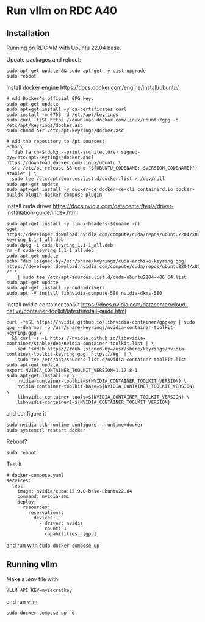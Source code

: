 # Run vllm on RDC A40

## Installation

Running on RDC VM with Ubuntu 22.04 base.

Update packages and reboot:

```
sudo apt-get update && sudo apt-get -y dist-upgrade
sudo reboot
```

Install docker engine https://docs.docker.com/engine/install/ubuntu/

```
# Add Docker's official GPG key:
sudo apt-get update
sudo apt-get install -y ca-certificates curl
sudo install -m 0755 -d /etc/apt/keyrings
sudo curl -fsSL https://download.docker.com/linux/ubuntu/gpg -o /etc/apt/keyrings/docker.asc
sudo chmod a+r /etc/apt/keyrings/docker.asc

# Add the repository to Apt sources:
echo \
  "deb [arch=$(dpkg --print-architecture) signed-by=/etc/apt/keyrings/docker.asc] https://download.docker.com/linux/ubuntu \
  $(. /etc/os-release && echo "${UBUNTU_CODENAME:-$VERSION_CODENAME}") stable" | \
  sudo tee /etc/apt/sources.list.d/docker.list > /dev/null
sudo apt-get update
sudo apt-get install -y docker-ce docker-ce-cli containerd.io docker-buildx-plugin docker-compose-plugin
```

Install cuda driver https://docs.nvidia.com/datacenter/tesla/driver-installation-guide/index.html

```
sudo apt-get install -y linux-headers-$(uname -r)
wget https://developer.download.nvidia.com/compute/cuda/repos/ubuntu2204/x86_64/cuda-keyring_1.1-1_all.deb
sudo dpkg -i cuda-keyring_1.1-1_all.deb
rm -f cuda-keyring_1.1-1_all.deb
sudo apt-get update
echo "deb [signed-by=/usr/share/keyrings/cuda-archive-keyring.gpg] https://developer.download.nvidia.com/compute/cuda/repos/ubuntu2204/x86_64/ /" \
    | sudo tee /etc/apt/sources.list.d/cuda-ubuntu2204-x86_64.list
sudo apt-get update
sudo apt-get install -y cuda-drivers
sudo apt -V install libnvidia-compute-580 nvidia-dkms-580
```

Install nvidia container toolkit https://docs.nvidia.com/datacenter/cloud-native/container-toolkit/latest/install-guide.html 

```
curl -fsSL https://nvidia.github.io/libnvidia-container/gpgkey | sudo gpg --dearmor -o /usr/share/keyrings/nvidia-container-toolkit-keyring.gpg \
  && curl -s -L https://nvidia.github.io/libnvidia-container/stable/deb/nvidia-container-toolkit.list | \
    sed 's#deb https://#deb [signed-by=/usr/share/keyrings/nvidia-container-toolkit-keyring.gpg] https://#g' | \
    sudo tee /etc/apt/sources.list.d/nvidia-container-toolkit.list
sudo apt-get update
export NVIDIA_CONTAINER_TOOLKIT_VERSION=1.17.8-1
sudo apt-get install -y \
    nvidia-container-toolkit=${NVIDIA_CONTAINER_TOOLKIT_VERSION} \
    nvidia-container-toolkit-base=${NVIDIA_CONTAINER_TOOLKIT_VERSION} \
    libnvidia-container-tools=${NVIDIA_CONTAINER_TOOLKIT_VERSION} \
    libnvidia-container1=${NVIDIA_CONTAINER_TOOLKIT_VERSION}
```

and configure it

```
sudo nvidia-ctk runtime configure --runtime=docker
sudo systemctl restart docker
```

Reboot?

```
sudo reboot
```

Test it

```
# docker-compose.yaml
services:
  test:
    image: nvidia/cuda:12.9.0-base-ubuntu22.04
    command: nvidia-smi
    deploy:
      resources:
        reservations:
          devices:
            - driver: nvidia
              count: 1
              capabilities: [gpu]
```

and run with `sudo docker compose up`

## Running vllm

Make a *.env* file with

```
VLLM_API_KEY=mysecretkey
```

and run vllm

```
sudo docker compose up -d
```
